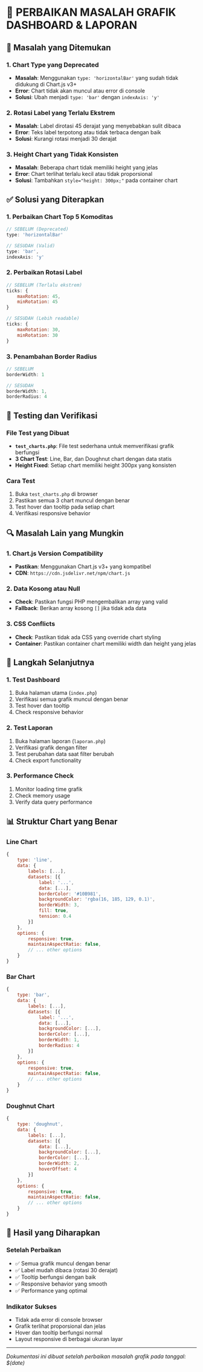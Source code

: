 # 🔧 PERBAIKAN MASALAH GRAFIK DASHBOARD & LAPORAN

## 🚨 **Masalah yang Ditemukan**

### 1. **Chart Type yang Deprecated**
- **Masalah**: Menggunakan `type: 'horizontalBar'` yang sudah tidak didukung di Chart.js v3+
- **Error**: Chart tidak akan muncul atau error di console
- **Solusi**: Ubah menjadi `type: 'bar'` dengan `indexAxis: 'y'`

### 2. **Rotasi Label yang Terlalu Ekstrem**
- **Masalah**: Label dirotasi 45 derajat yang menyebabkan sulit dibaca
- **Error**: Teks label terpotong atau tidak terbaca dengan baik
- **Solusi**: Kurangi rotasi menjadi 30 derajat

### 3. **Height Chart yang Tidak Konsisten**
- **Masalah**: Beberapa chart tidak memiliki height yang jelas
- **Error**: Chart terlihat terlalu kecil atau tidak proporsional
- **Solusi**: Tambahkan `style="height: 300px;"` pada container chart

## ✅ **Solusi yang Diterapkan**

### **1. Perbaikan Chart Top 5 Komoditas**
```javascript
// SEBELUM (Deprecated)
type: 'horizontalBar'

// SESUDAH (Valid)
type: 'bar',
indexAxis: 'y'
```

### **2. Perbaikan Rotasi Label**
```javascript
// SEBELUM (Terlalu ekstrem)
ticks: {
    maxRotation: 45,
    minRotation: 45
}

// SESUDAH (Lebih readable)
ticks: {
    maxRotation: 30,
    minRotation: 30
}
```

### **3. Penambahan Border Radius**
```javascript
// SEBELUM
borderWidth: 1

// SESUDAH
borderWidth: 1,
borderRadius: 4
```

## 🧪 **Testing dan Verifikasi**

### **File Test yang Dibuat**
- **`test_charts.php`**: File test sederhana untuk memverifikasi grafik berfungsi
- **3 Chart Test**: Line, Bar, dan Doughnut chart dengan data statis
- **Height Fixed**: Setiap chart memiliki height 300px yang konsisten

### **Cara Test**
1. Buka `test_charts.php` di browser
2. Pastikan semua 3 chart muncul dengan benar
3. Test hover dan tooltip pada setiap chart
4. Verifikasi responsive behavior

## 🔍 **Masalah Lain yang Mungkin**

### **1. Chart.js Version Compatibility**
- **Pastikan**: Menggunakan Chart.js v3+ yang kompatibel
- **CDN**: `https://cdn.jsdelivr.net/npm/chart.js`

### **2. Data Kosong atau Null**
- **Check**: Pastikan fungsi PHP mengembalikan array yang valid
- **Fallback**: Berikan array kosong `[]` jika tidak ada data

### **3. CSS Conflicts**
- **Check**: Pastikan tidak ada CSS yang override chart styling
- **Container**: Pastikan container chart memiliki width dan height yang jelas

## 🚀 **Langkah Selanjutnya**

### **1. Test Dashboard**
1. Buka halaman utama (`index.php`)
2. Verifikasi semua grafik muncul dengan benar
3. Test hover dan tooltip
4. Check responsive behavior

### **2. Test Laporan**
1. Buka halaman laporan (`laporan.php`)
2. Verifikasi grafik dengan filter
3. Test perubahan data saat filter berubah
4. Check export functionality

### **3. Performance Check**
1. Monitor loading time grafik
2. Check memory usage
3. Verify data query performance

## 📊 **Struktur Chart yang Benar**

### **Line Chart**
```javascript
{
    type: 'line',
    data: {
        labels: [...],
        datasets: [{
            label: '...',
            data: [...],
            borderColor: '#10B981',
            backgroundColor: 'rgba(16, 185, 129, 0.1)',
            borderWidth: 3,
            fill: true,
            tension: 0.4
        }]
    },
    options: {
        responsive: true,
        maintainAspectRatio: false,
        // ... other options
    }
}
```

### **Bar Chart**
```javascript
{
    type: 'bar',
    data: {
        labels: [...],
        datasets: [{
            label: '...',
            data: [...],
            backgroundColor: [...],
            borderColor: [...],
            borderWidth: 1,
            borderRadius: 4
        }]
    },
    options: {
        responsive: true,
        maintainAspectRatio: false,
        // ... other options
    }
}
```

### **Doughnut Chart**
```javascript
{
    type: 'doughnut',
    data: {
        labels: [...],
        datasets: [{
            data: [...],
            backgroundColor: [...],
            borderColor: [...],
            borderWidth: 2,
            hoverOffset: 4
        }]
    },
    options: {
        responsive: true,
        maintainAspectRatio: false,
        // ... other options
    }
}
```

## 🎯 **Hasil yang Diharapkan**

### **Setelah Perbaikan**
- ✅ Semua grafik muncul dengan benar
- ✅ Label mudah dibaca (rotasi 30 derajat)
- ✅ Tooltip berfungsi dengan baik
- ✅ Responsive behavior yang smooth
- ✅ Performance yang optimal

### **Indikator Sukses**
- Tidak ada error di console browser
- Grafik terlihat proporsional dan jelas
- Hover dan tooltip berfungsi normal
- Layout responsive di berbagai ukuran layar

---

*Dokumentasi ini dibuat setelah perbaikan masalah grafik pada tanggal: $(date)*
